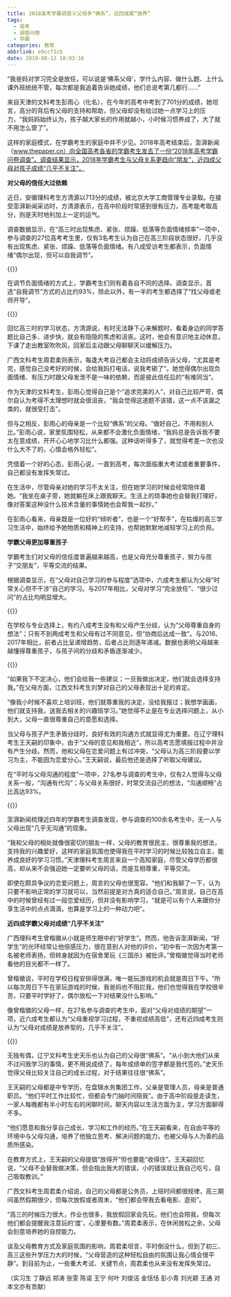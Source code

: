 ```yaml
---
title: 2018高考学霸调查⑧父母多“佛系”，近四成属“放养”
tags:
  - 高考
  - 调查问卷
  - 学霸
categories: 教育
abbrlink: e9ccf1cb
date: 2018-08-12 10:03:16
---
```

“我爸妈对学习完全是放任，可以说是‘佛系父母’，学什么内容、做什么题、上什么课外班统统不管，每次都是我追着告诉她成绩，他们总说考第几都行……”

来自天津的文科考生彭雨心（化名），在今年的高考中考到了701分的成绩，她坦言，高分的背后有父母的支持和帮助，但父母却没有给过她一点学习上的压力，“我妈妈始终认为，孩子越大家长的作用就越小，小时候习惯养成了，大了就不用怎么管了”。

这样的家庭模式，在学霸考生的家庭中并不少见。2018年高考结束后，澎湃新闻（www.thepaper.cn）向全国高考各省的学霸考生发去了一份“2018年高考学霸问卷调查”。调查结果显示，2018年学霸考生与父母关系更趋向“朋友”，近四成父母对孩子成绩“几乎不关注”。

**对父母的信任大过依赖**

近日，安徽理科考生方清源以713分的成绩，被北京大学工商管理专业录取。在接受澎湃新闻采访时，方清源表示，在高中阶段时常感到很有压力，高考能考取高分，则是天时地利加上一定的运气。

调查数据显示，在“高三时出现焦虑、紧张、烦躁、低落等负面情绪频率”一项中，参与调查的27位高考考生里，仅有3名考生认为自己在高三阶段状态很好，几乎没有出现焦虑、紧张、烦躁、低落等负面情绪。有八成受访考生都表示，负面情绪“偶尔出现，但可以自我调节”。

{{<img src="http://inews.gtimg.com/newsapp_bt/0/4787264682/641" alt="">}}

在调节负面情绪的方式上，学霸考生们则有着各自不同的选择。调查显示，首选“自我调节”方式的占比约93%，除此以外，有一半的考生都选择了“找父母或老师开导”。

{{<img src="http://inews.gtimg.com/newsapp_bt/0/4787264683/641" alt="">}}

回忆高三时的学习状态，方清源说，有时无法静下心来解题时，看着身边的同学答题比自己多、进步快，就会有隐隐的焦虑和沮丧。这时，他会有意识地主动休息，下课了走出教室吹吹风，回家后主动跟父母聊聊天以缓解压力。

广西文科考生周君柔则表示，每逢大考自己都会主动将成绩告诉父母，“尤其是考完，感觉自己没考好的时候，会给我妈打电话，说我考砸了”。她觉得偶尔出现负面情绪、有压力时跟父母发泄不是一味的依赖，而是彼此信任后的“有难同当”。

作为天津的文科考生，彭雨心觉得自己是个“追求完美的人”，对自己比较严苛，偶尔自认为考得不太理想时就会很沮丧，“我会觉得这道题不该错，这一点不该漏之类的，就很受打击”。

但与之相反，彭雨心的母亲是一个比较“佛系”的父母。“做好自己，不用和别人比。”彭雨心说，家里氛围轻松，从来都不会激化负面情绪，“我妈总是告诉我不要太在意成绩，开开心心地学习比什么都强。这种话听得多了，就觉得考差一次也没什么大不了的，心情会格外轻松”。

凭借着一个好的心态，彭雨心说，一直到高考，每次面临重大考试或者重要事件，自己都没有发挥失常过。

在生活中，尽管母亲对她的学习不太关注，但在她学习的时候会经常陪伴着她。“我坐在桌子旁，她就躺在床上跟我聊天。生活上的琐事她也会替我打理好，像对答案这种没什么技术含量的事情她也会帮我一起抄。”

在彭雨心看来，母亲既是一位好的“倾听者”，也是一个“好帮手”，在枯燥的高三学习生活中，始终给予她物质和精神上的支持，也帮她默默地减轻学习上的负担。

**学霸父母更加尊重孩子**

学霸考生们对父母的信任度普遍越来越高，也是父母充分尊重孩子，努力与孩子“交朋友”，平等交流的结果。

根据调查显示，在“父母对自己学习的参与程度”选项中，六成考生都认为父母“时常关心但不干涉”自己的学习。与2017年相比，父母对学习“完全放任”、“很少过问”的占比均明显增大。

{{<img src="http://inews.gtimg.com/newsapp_bt/0/4787264684/641" alt="">}}

在学校与专业选择上，有约八成考生没有和父母产生分歧，认为“父母尊重自身的想法”；只有不到两成考生和父母有过不同意见，但“协商后达成一致”。与2016、2017年相比，前者占比呈递增趋势，后者占比则逐年递减。数据也表明父母越来越懂得尊重孩子，与孩子间的分歧和矛盾逐渐减少。

{{<img src="http://inews.gtimg.com/newsapp_bt/0/4787264685/641" alt="">}}

“如果我下不定决心，他们会给我一些建议；一旦我做出决定，他们就会选择支持我。”在父母方面，江西文科考生刘梦对自己的父母表现出十足的肯定。

“像我小时候不喜欢上培训班，他们就尊重我的决定，没给我报过；我想学画画，他们就支持我，送我去相关的兴趣班学习。”她觉得不止是在专业选择问题上，从小到大，父母一直很尊重自己的意愿和选择。

当父母与孩子产生矛盾分歧时，良好有效的沟通方式就显得尤为重要。在辽宁理科考生王天嗣的印象中，由于“父母的意见和我相近”，所以高考志愿填报过程中并没有产生分歧。然而，他和父母在恋爱问题上有过冲突，“父母认为高三阶段要以学习为主，不能因为恋爱分心。”王天嗣说，最后他还是选择了听取父母建议。

在“平时与父母沟通的程度”一项中，27名参与调查的考生中，仅有2人觉得与父母关系一般，“沟通有代沟”；与父母关系很好，时常交流自己的想法，“沟通顺畅”占比高达93%。

{{<img src="http://inews.gtimg.com/newsapp_bt/0/4787264686/641" alt="">}}

澎湃新闻梳理近四年的学霸考生调查发现，参与调查的100余名考生中，无一人与父母出现“几乎无沟通”的现象。

“我和父母的相处就像很密切的朋友一样，父母的教育很民主，很尊重我的想法，支持我的兴趣爱好，这样的家庭氛围也使得我在平时学习的时候比较独立自主，能养成良好的学习习惯。”天津理科考生周言来自一个高知家庭，尽管父母学历都很高，却从来不会强迫她一定要听父母的话，而是互相尊重，平等交流。

即使在颇具争议的恋爱问题上，周言的父母也很宽容。“他们和我聊了一下，认为只要不影响正常的学习就可以，当然前提是对方真的适合自己。”周言说，自己在高中的时候曾经有过一段恋爱经历，但并没有影响学习，“就是可以有个人来跟你分享生活中的点点滴滴，也算是学习上的一种动力吧”。

**近四成学霸父母对成绩“几乎不关注”**

广西理科考生曾楷徽从小就是师生眼中的“好学生”。然而，他告诉澎湃新闻，“好学生”的光环经常让他倍感压力，很在意别人对他的评价，“初中有一次因为考第一名被老师表扬，但转身就因为在宿舍里玩《三国杀》被批评。”曾楷徽觉得当时老师看他的目光都不一样了。

曾楷徽说，平时在学校日程安排得很满，唯一能玩游戏的机会就是周日下午。“所以每次周日下午在家玩游戏的时候，我爸妈也不阻拦我，他们也觉得我在学校很辛苦，只要平时学好了，偶尔放松一下对结果没什么影响。”

像曾楷徽的父母一样，在27名参与调查的考生中，面对“父母对成绩的期望”一项，近六成考生都认为“父母重视学习过程，不重视成绩高低”，还有近四成考生则认为“父母对成绩是放养型的，几乎不关注”。

{{<img src="http://inews.gtimg.com/newsapp_bt/0/4787264887/641" alt="">}}

无独有偶，辽宁文科考生史天乐也认为自己的父母很“佛系”。“从小到大他们从来不过问我学习的事情，更不用说成绩了，每年成绩单的签字都是我代签的。”史天乐觉得父母比较关注自己的成长过程，对于结果往往很“佛系”。

王天嗣的父母都是中专学历，在盘锦水务集团工作，父亲是管理人员，母亲是普通职员。“他们平时工作比较忙，但都会专门抽时间陪我”。由于高中阶段是走读生，一家人每晚都有半小时左右的闲聊时间，聊天内容以生活方面为主，学习方面聊得不多。

“他们愿意和我分享自己成长、学习和工作的经历。”在王天嗣看来，在自由平等的环境中与父母沟通，培养了他独立思考、解决问题的能力，也被父母与人为善的品质所感染。

在教育方式上，王天嗣的父母提倡“放得开”但也要能“收得住”。王天嗣回忆说，“父母不会替我做决策，但会指出我大的错误，小的错误就让我自己吃亏，自己吸取教训。”

广西文科考生周君柔介绍说，自己的父母都是公务员，上班时间都很规律，高三期间虽然假期很少，但每次放假或者周末，“他们都会带我去看电影、逛街”。

“高三的时候压力很大，作业也很多，我放假回家会先玩，他们也会陪我，但每次他们都会提醒我注意玩的‘度’，心里要有数。”周君柔表示，在休闲放松之余，父母会刻意培养她的自控能力。

谈及父母教育方式及家庭氛围的影响，周君柔坦言，平时倒没什么，但到了初三、高三这些升学压力大的时候，“父母营造的这种轻松自由的氛围让我心情会很平静”。到目前为止，一些重大考试、关键节点，周君柔也从来没有发挥失常过。

（实习生 丁静远 郑涛 张雯 陈诺 王宁 何叶 刘俊洁 金恬恬 彭小青 刘光颖 王通 对本文亦有贡献）